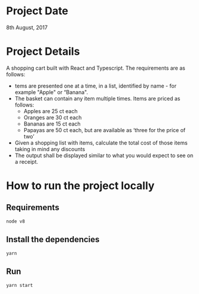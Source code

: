 # Project Date

8th August, 2017

# Project Details
A shopping cart built with React and Typescript. The requirements are as follows:

* tems are presented one at a time, in a list, identified by name - for example "Apple" or “Banana".
* The basket can contain any item multiple times. Items are priced as follows:
  * Apples are 25 ct each
  * Oranges are 30 ct each
  * Bananas are 15 ct each
  * Papayas are 50 ct each, but are available as ‘three for the price of two’
* Given a shopping list with items, calculate the total cost of those items taking in mind any discounts
* The output shall be displayed similar to what you would expect to see on a receipt.


# How to run the project locally

## Requirements
```
node v8
```

## Install the dependencies
```
yarn
```

## Run
```
yarn start
```
